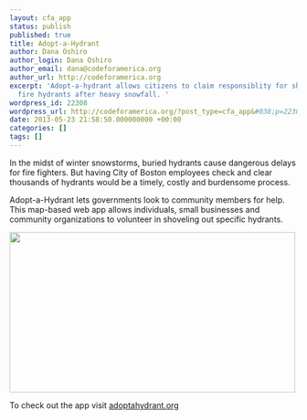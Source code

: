 ```yaml
---
layout: cfa_app
status: publish
published: true
title: Adopt-a-Hydrant
author: Dana Oshiro
author_login: Dana Oshiro
author_email: dana@codeforamerica.org
author_url: http://codeforamerica.org
excerpt: 'Adopt-a-hydrant allows citizens to claim responsiblity for shoveling out
  fire hydrants after heavy snowfall. '
wordpress_id: 22308
wordpress_url: http://codeforamerica.org/?post_type=cfa_app&#038;p=22308
date: 2013-05-23 21:58:50.000000000 +00:00
categories: []
tags: []
---
```

In the midst of winter snowstorms, buried hydrants cause dangerous delays for fire fighters. But having City of Boston employees check and clear thousands of hydrants would be a timely, costly and burdensome process.

Adopt-a-Hydrant lets governments look to community members for help. This map-based web app allows individuals, small businesses and community organizations to volunteer in shoveling out specific hydrants.

<a href="http://adoptahydrant.org/"><img class="alignnone size-full wp-image-22341" title="adoptahydrant_screen" alt="" src="http://codeforamerica.org/wp-content/uploads/2013/05/adoptahydrant_screen.jpg" width="500" height="281" /></a>

To check out the app visit <a href="http://adoptahydrant.org/">adoptahydrant.org</a>
